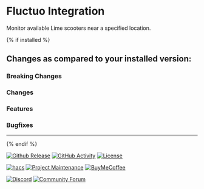 # Fluctuo Integration

Monitor available Lime scooters near a specified location.

{% if installed %}

## Changes as compared to your installed version:

### Breaking Changes

### Changes

### Features

### Bugfixes

---

{% endif %}

[![Github Release][releases-shield]][releases]
[![GitHub Activity][commits-shield]][commits]
[![License][license-shield]](LICENSE)

[![hacs][hacsbadge]][hacs]
[![Project Maintenance][maintenance-shield]][user_profile]
[![BuyMeCoffee][buymecoffeebadge]][buymecoffee]

[![Discord][discord-shield]][discord]
[![Community Forum][forum-shield]][forum]

[releases-shield]: https://img.shields.io/github/release/your_username/your_repo_name.svg?style=for-the-badge
[releases]: https://github.com/your_username/your_repo_name/releases
[commits-shield]: https://img.shields.io/github/commit-activity/y/your_username/your_repo_name.svg?style=for-the-badge
[commits]: https://github.com/your_username/your_repo_name/commits/master
[license-shield]: https://img.shields.io/github/license/your_username/your_repo_name.svg?style=for-the-badge
[hacs]: https://github.com/custom-components/hacs
[hacsbadge]: https://img.shields.io/badge/HACS-Custom-orange.svg?style=for-the-badge
[maintenance-shield]: https://img.shields.io/badge/maintainer-Your%20Name-blue.svg?style=for-the-badge
[user_profile]: https://github.com/your_username
[buymecoffee]: https://www.buymeacoffee.com/your_username
[buymecoffeebadge]: https://img.shields.io/badge/buy%20me%20a%20coffee-donate-yellow.svg?style=for-the-badge
[discord]: https://discord.gg/Qa5fW2R
[discord-shield]: https://img.shields.io/discord/330944238910963714.svg?style=for-the-badge
[forum-shield]: https://img.shields.io/badge/community-forum-brightgreen.svg?style=for-the-badge
[forum]: https://community.home-assistant.io/
